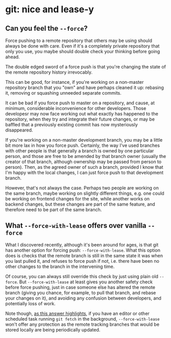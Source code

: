 # git: nice and lease-y


## Can you feel the `--force`?

Force pushing to a remote repository that others may be using should
always be done with care. Even if it's a completely private repository
that only you use, you maybe should double check your thinking before
going ahead.

The double edged sword of a force push is that you're changing the state
of the remote repository history irrevocably.

This can be good, for instance, if you're working on a non-master
repository branch that you "own" and have perhaps cleaned it up:
rebasing it, removing or squashing unneeded separate commits.

It can be bad if you force push to master on a repository, and cause, at
minimum, considerable inconvenience for other developers. Those
developesr may now face working out what exactly has happened to the
repository, when they try and integrate their future changes, or may be
baffled that a previously existing commit has now mysteriously
disappeared.

If you're working on a non-master development branch, you may be a
little bit more lax in how you force push. Certainly, the way I've used
branches with other people is that generally a branch is owned by one
particular person, and those are free to be amended by that branch owner
(usually the creator of that branch, although ownership may be passed
from person to person). Then, as the agreed owner of such a branch,
provided I know that I'm happy with the local changes, I can just force
push to that development branch.

However, that's not always the case. Perhaps two people are working on
the same branch, maybe working on slightly different things, e.g. one
could be working on frontend changes for the site, while another works
on backend changes, but these changes are part of the same feature, and
therefore need to be part of the same branch. 

## What `--force-with-lease` offers over vanilla `--force`

What I discovered recently, although it's been around for ages, is that
git has another option for forcing push: `--force-with-lease`. What this
option does is checks that the remote branch is still in the same state
it was when you last pulled it, and refuses to force push if not, i.e.
there have been no other changes to the branch in the intervening time.

Of course, you can always still override this check by just using plain
old `--force`. But `--force-with-lease` at least gives you another
safety check before force pushing, just in case someone else has altered
the remote branch (giving you chance, for example, to pull that branch,
and rebase your changes on it), and avoiding any confusion between
developers, and potentially loss of work.

Note though, [as this answer
highlights](https://stackoverflow.com/a/43726130), if you have an editor
or other scheduled task running `git fetch` in the background,
`--force-with-lease` won't offer any protection as the remote tracking
branches that would be stored locally are being periodically updated.

